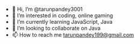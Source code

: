- 👋 Hi, I’m @tarunpandey3001
- 👀 I’m interested in coding, online gaming
- 🌱 I’m currently learning JavaScript, Java
- 💞️ I’m looking to collaborate on Java
- 📫 How to reach me tarunpandey199@gmail.com

<!---
tarunpandey3001/tarunpandey3001 is a ✨ special ✨ repository because its `README.md` (this file) appears on your GitHub profile.
You can click the Preview link to take a look at your changes.
--->

